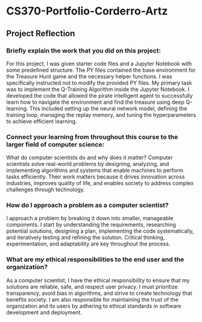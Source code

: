 # CS370-Portfolio-Corderro-Artz

## Project Reflection

### Briefly explain the work that you did on this project:
For this project, I was given starter code files and a Jupyter Notebook with some predefined structure. The PY files contained the base environment for the Treasure Hunt game and the necessary helper functions. I was specifically instructed not to modify the provided PY files. My primary task was to implement the Q-Training Algorithm inside the Jupyter Notebook. I developed the code that allowed the pirate intelligent agent to successfully learn how to navigate the environment and find the treasure using deep Q-learning. This included setting up the neural network model, defining the training loop, managing the replay memory, and tuning the hyperparameters to achieve efficient learning.

### Connect your learning from throughout this course to the larger field of computer science:
What do computer scientists do and why does it matter?
Computer scientists solve real-world problems by designing, analyzing, and implementing algorithms and systems that enable machines to perform tasks efficiently. Their work matters because it drives innovation across industries, improves quality of life, and enables society to address complex challenges through technology.

### How do I approach a problem as a computer scientist?
I approach a problem by breaking it down into smaller, manageable components. I start by understanding the requirements, researching potential solutions, designing a plan, implementing the code systematically, and iteratively testing and refining the solution. Critical thinking, experimentation, and adaptability are key throughout the process.

### What are my ethical responsibilities to the end user and the organization?
As a computer scientist, I have the ethical responsibility to ensure that my solutions are reliable, safe, and respect user privacy. I must prioritize transparency, avoid bias in algorithms, and strive to create technology that benefits society. I am also responsible for maintaining the trust of the organization and its users by adhering to ethical standards in software development and deployment.

